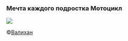 ### Мечта каждого подростка Мотоцикл

![](http://www.etovidel.net/appended_files/big/5075c09305392.jpg)

&copy;[Валихан](http://www.etovidel.net/user.php?uid=150)

